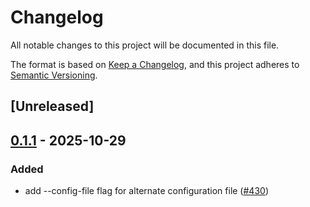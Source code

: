 # Changelog

All notable changes to this project will be documented in this file.

The format is based on [Keep a Changelog](https://keepachangelog.com/en/1.0.0/),
and this project adheres to [Semantic Versioning](https://semver.org/spec/v2.0.0.html).

## [Unreleased]

## [0.1.1](https://github.com/joshrotenberg/redisctl/compare/redisctl-config-v0.1.0...redisctl-config-v0.1.1) - 2025-10-29

### Added

- add --config-file flag for alternate configuration file ([#430](https://github.com/joshrotenberg/redisctl/pull/430))
